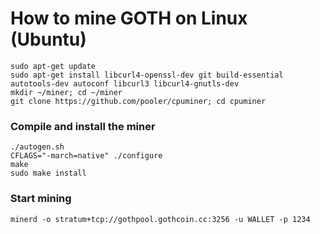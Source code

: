 # How to mine GOTH on Linux (Ubuntu)  

`sudo apt-get update`  
`sudo apt-get install libcurl4-openssl-dev git build-essential autotools-dev autoconf libcurl3 libcurl4-gnutls-dev`  
`mkdir ~/miner; cd ~/miner`  
`git clone https://github.com/pooler/cpuminer; cd cpuminer`  

### Compile and install the miner

```
./autogen.sh
CFLAGS="-march=native" ./configure
make
sudo make install
```  
### Start mining
`minerd -o stratum+tcp://gothpool.gothcoin.cc:3256 -u WALLET -p 1234`
